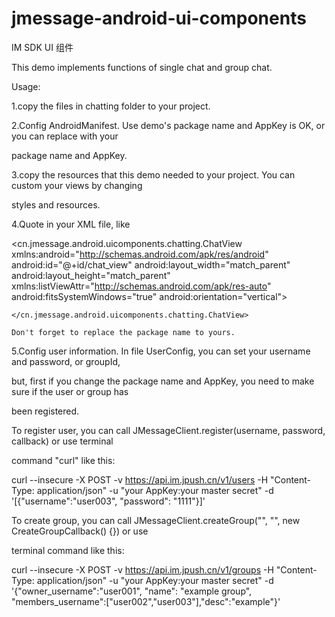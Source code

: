 # jmessage-android-ui-components
IM SDK UI 组件

This demo implements functions of single chat and group chat.

Usage:

1.copy the files in chatting folder to your project.

2.Config AndroidManifest. Use demo's package name and AppKey is OK, or you can replace with your

package name and AppKey.

3.copy the resources that this demo needed to your project. You can custom your views by changing

styles and resources.

4.Quote <ChatView> in your XML file, like

<cn.jmessage.android.uicomponents.chatting.ChatView xmlns:android="http://schemas.android.com/apk/res/android"
    android:id="@+id/chat_view"
    android:layout_width="match_parent"
    android:layout_height="match_parent"
    xmlns:listViewAttr="http://schemas.android.com/apk/res-auto"
    android:fitsSystemWindows="true"
    android:orientation="vertical">

    </cn.jmessage.android.uicomponents.chatting.ChatView>

    Don't forget to replace the package name to yours.

5.Config user information. In file UserConfig, you can set your username and password, or groupId,

but, first if you change the package name and AppKey, you need to make sure if the user or group has

been registered.

To register user, you can call JMessageClient.register(username, password, callback) or use terminal

command "curl" like this:

curl --insecure -X POST -v https://api.im.jpush.cn/v1/users -H "Content-Type: application/json" -u "your AppKey:your master secret" -d '[{"username":"user003", "password": "1111"}]'

To create group, you can call JMessageClient.createGroup("", "", new CreateGroupCallback() {}) or use

terminal command like this:

curl --insecure -X POST -v https://api.im.jpush.cn/v1/groups -H "Content-Type: application/json" -u "your AppKey:your master secret" -d '{"owner_username":"user001", "name": "example group", "members_username":["user002","user003"],"desc":"example"}'


